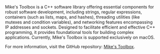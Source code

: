 Mike's Toolbox is a C++ software library offering essential components for robust software development, including strings, regular expressions, containers (such as lists, maps, and hashes), threading utilities (like mutexes and condition variables), and networking features encompassing IP addresses and sockets. Designed to facilitate efficient and effective C++ programming, it provides foundational tools for building complex applications. Currently, Mike's Toolbox is supported exclusively on macOS. 

For more information, visit the GitHub repository: [Mike's Toolbox](https://github.com/mikestoolbox/mikestoolbox-1.2). 

